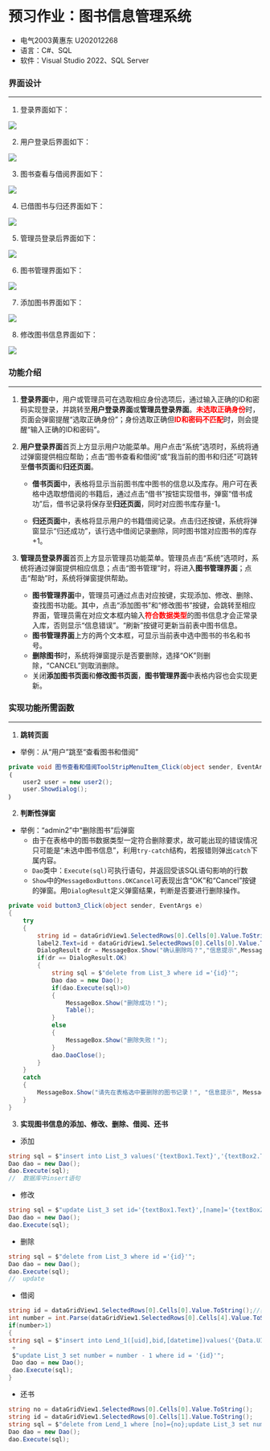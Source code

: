 # 预习作业：图书信息管理系统

- 电气2003黄惠东 U202012268
- 语言：C#、SQL
- 软件：Visual Studio 2022、SQL Server

### 界面设计
---------
1. 登录界面如下：

![](https://cdn.jsdelivr.net/gh/hhdong1/My-Photos@main/img/Form1.png)

2. 用户登录后界面如下：

![](https://cdn.jsdelivr.net/gh/hhdong1/My-Photos@main/img/user1.png)

3. 图书查看与借阅界面如下：

![](https://cdn.jsdelivr.net/gh/hhdong1/My-Photos@main/img/user2.png)

4. 已借图书与归还界面如下：

![](https://cdn.jsdelivr.net/gh/hhdong1/My-Photos@main/img/user3.png)

5. 管理员登录后界面如下：

![](https://cdn.jsdelivr.net/gh/hhdong1/My-Photos@main/img/admin1.png)

6. 图书管理界面如下：

![](https://cdn.jsdelivr.net/gh/hhdong1/My-Photos@main/img/admin2.png)

7. 添加图书界面如下：

![](https://cdn.jsdelivr.net/gh/hhdong1/My-Photos@main/img/admin21.png)

8. 修改图书信息界面如下：

![](https://cdn.jsdelivr.net/gh/hhdong1/My-Photos@main/img/admin22.png)

### 功能介绍
--------------------------

1. **登录界面**中，用户或管理员可在选取相应身份选项后，通过输入正确的ID和密码实现登录，并跳转至**用户登录界面**或**管理员登录界面**。<label style="color:red"><b>未选取正确身份</b></label>时，页面会弹窗提醒“选取正确身份”；身份选取正确但<label style="color:red"><b>ID和密码不匹配</b></label>时，则会提醒“输入正确的ID和密码”。

2. **用户登录界面**首页上方显示用户功能菜单。用户点击“系统”选项时，系统将通过弹窗提供相应帮助；点击“图书查看和借阅”或“我当前的图书和归还”可跳转至**借书页面**和**归还页面**。

   - **借书页面**中，表格将显示当前图书库中图书的信息以及库存。用户可在表格中选取想借阅的书籍后，通过点击“借书”按钮实现借书，弹窗“借书成功”后，借书记录将保存至**归还页面**，同时对应图书库存量-1。

   - **归还页面**中，表格将显示用户的书籍借阅记录。点击归还按键，系统将弹窗显示“归还成功”，该行选中借阅记录删除，同时图书馆对应图书的库存+1。

3. **管理员登录界面**首页上方显示管理员功能菜单。管理员点击“系统”选项时，系统将通过弹窗提供相应信息；点击“图书管理”时，将进入**图书管理界面**；点击“帮助”时，系统将弹窗提供帮助。

   - **图书管理界面**中，管理员可通过点击对应按键，实现添加、修改、删除、查找图书功能。其中，点击“添加图书”和“修改图书”按键，会跳转至相应界面，管理员需在对应文本框内输入<label style="color:red"><b>符合数据类型</b></label>的图书信息才会正常录入库，否则显示“信息错误”。“刷新”按键可更新当前表中图书信息。
   - **图书管理界面**上方的两个文本框，可显示当前表中选中图书的书名和书号。
   - **删除图书**时，系统将弹窗提示是否要删除，选择“OK”则删除，“CANCEL”则取消删除。
   - 关闭**添加图书页面**和**修改图书页面**，**图书管理界面**中表格内容也会实现更新。

### 实现功能所需函数
--------------------------

1. **跳转页面**

- 举例：从“用户”跳至“查看图书和借阅”
```csharp
private void 图书查看和借阅ToolStripMenuItem_Click(object sender, EventArgs e)
｛
    user2 user = new user2();
    user.Showdialog();
｝

```


2. **判断性弹窗**

- 举例：“admin2”中“删除图书”后弹窗
   + 由于在表格中的图书数据类型一定符合删除要求，故可能出现的错误情况只可能是“未选中图书信息”，利用`try-catch`结构，若报错则弹出`catch`下属内容。
   + `Dao`类中：`Execute(sql)`可执行语句，并返回受该SQL语句影响的行数
   + `Show`中的`MessageBoxButtons.OKCancel`可表现出含“OK”和“Cancel”按键的弹窗。用`DialogResult`定义弹窗结果，判断是否要进行删除操作。
```csharp
private void button3_Click(object sender, EventArgs e)
{
    try
    {
        string id = dataGridView1.SelectedRows[0].Cells[0].Value.ToString();//获取书号
        label2.Text=id + dataGridView1.SelectedRows[0].Cells[0].Value.ToString();
        DialogResult dr = MessageBox.Show("确认删除吗？","信息提示",MessageBoxButtons.OKCancel,MessageBoxIcon.Question);
        if(dr == DialogResult.OK)
        {
            string sql = $"delete from List_3 where id ='{id}'";
            Dao dao = new Dao();
            if(dao.Execute(sql)>0)
            {
                MessageBox.Show("删除成功！");
                Table();
            }
            else
            {
                MessageBox.Show("删除失败！");
            }
            dao.DaoClose();
        }
    }
    catch
    {
        MessageBox.Show("请先在表格选中要删除的图书记录！", "信息提示", MessageBoxButtons.OK, MessageBoxIcon.Question);
    }
}
```

3. **实现图书信息的添加、修改、删除、借阅、还书**

- 添加
```csharp
string sql = $"insert into List_3 values('{textBox1.Text}','{textBox2.Text}','{textBox3.Text}','{textBox4.Text}','{textBox5.Text}')";
Dao dao = new Dao();
dao.Execute(sql);
//  数据库中insert语句
```

- 修改
```csharp
string sql = $"update List_3 set id='{textBox1.Text}',[name]='{textBox2.Text}',author='{textBox3.Text}',press='{textBox4.Text}',number='{textBox5.Text}' where id='{ID}'";
Dao dao = new Dao();
dao.Execute(sql);
```

- 删除
```csharp
string sql = $"delete from List_3 where id ='{id}'";
Dao dao = new Dao();
dao.Execute(sql);
//  update
```

- 借阅
```csharp
string id = dataGridView1.SelectedRows[0].Cells[0].Value.ToString();//获取书号
int number = int.Parse(dataGridView1.SelectedRows[0].Cells[4].Value.ToString());//库存
if(number>1)
{
string sql = $"insert into Lend_1([uid],bid,[datetime])values('{Data.UID}','{id}',getdate());"
 +
 $"update List_3 set number = number - 1 where id = '{id}'";
 Dao dao = new Dao();
 dao.Execute(sql);
}
```

- 还书
```csharp
string no = dataGridView1.SelectedRows[0].Cells[0].Value.ToString();
string id = dataGridView1.SelectedRows[0].Cells[1].Value.ToString();
string sql = $"delete from Lend_1 where [no]={no};update List_3 set number=number+1 where id ='{id}'";
Dao dao = new Dao();
dao.Execute(sql);
```

